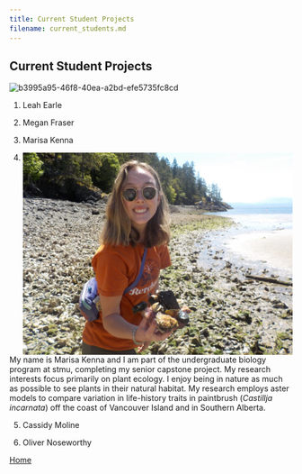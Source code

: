 ```yaml
---
title: Current Student Projects
filename: current_students.md
---
```

## Current Student Projects

![b3995a95-46f8-40ea-a2bd-efe5735fc8cd](https://github.com/mason-kulbaba/mason-kulbaba.github.io/assets/48602491/47ebebc2-a5b2-4036-84c9-52ec34d701bf)


1. Leah Earle

2. Megan Fraser

3. Marisa Kenna
4. <img align="left" src="Photos/marisa.jpeg">

My name is Marisa Kenna and I am part of the undergraduate biology program at stmu, completing my senior capstone project. My research interests focus primarily on plant ecology. I enjoy being in nature as much as possible to see plants in their natural habitat. My research employs aster models to compare variation in life-history traits in paintbrush (_Castillja incarnata_) off the coast of Vancouver Island and in Southern Alberta. 

5. Cassidy Moline

6. Oliver Noseworthy 



[Home](index.md)
